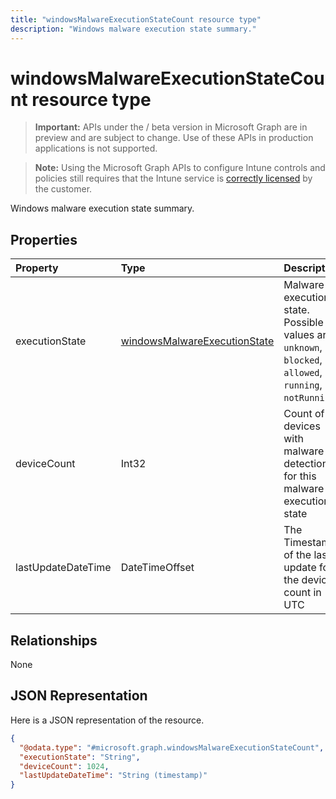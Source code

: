 ```yaml
---
title: "windowsMalwareExecutionStateCount resource type"
description: "Windows malware execution state summary."
---
```


# windowsMalwareExecutionStateCount resource type

> **Important:** APIs under the / beta version in Microsoft Graph are in preview and are subject to change. Use of these APIs in production applications is not supported.

> **Note:** Using the Microsoft Graph APIs to configure Intune controls and policies still requires that the Intune service is [correctly licensed](https://go.microsoft.com/fwlink/?linkid=839381) by the customer.

Windows malware execution state summary.
## Properties
|Property|Type|Description|
|:---|:---|:---|
|executionState|[windowsMalwareExecutionState](../resources/intune-devices-windowsmalwareexecutionstate.md)|Malware execution state. Possible values are: `unknown`, `blocked`, `allowed`, `running`, `notRunning`.|
|deviceCount|Int32|Count of devices with malware detections for this malware execution state|
|lastUpdateDateTime|DateTimeOffset|The Timestamp of the last update for the device count in UTC|

## Relationships
None
## JSON Representation
Here is a JSON representation of the resource.
<!-- {
  "blockType": "resource",
  "@odata.type": "microsoft.graph.windowsMalwareExecutionStateCount"
}
-->
``` json
{
  "@odata.type": "#microsoft.graph.windowsMalwareExecutionStateCount",
  "executionState": "String",
  "deviceCount": 1024,
  "lastUpdateDateTime": "String (timestamp)"
}
```






